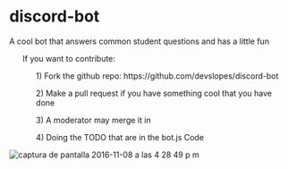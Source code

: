 # discord-bot
A cool bot that answers common student questions and has a little fun
<br/>

<ul>
If you want to contribute:
<ol>  1) Fork the github repo: https://github.com/devslopes/discord-bot </ol>
<ol>  2) Make a pull request if you have something cool that you have done </ol>
<ol>  3) A moderator may merge it in </ol>
<ol>  4) Doing the TODO that are in the bot.js Code </ol>
</ul>

![captura de pantalla 2016-11-08 a las 4 28 49 p m](https://cloud.githubusercontent.com/assets/18028544/20121615/ed95574a-a5e8-11e6-92fa-0ae39d560ca6.png)

